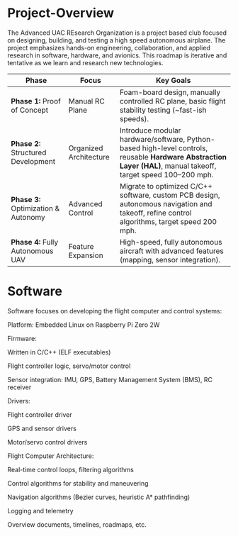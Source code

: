 # Project-Overview
The Advanced UAC REsearch Organization is a project based club focused on designing, building, and testing a high speed autonomous airplane. The project emphasizes hands-on engineering, collaboration, and applied research in software, hardware, and avionics. This roadmap is iterative and tentative as we learn and research new technologies.

| Phase                                | Focus                  | Key Goals                                                                                                                                                       |
| ------------------------------------ | ---------------------- | --------------------------------------------------------------------------------------------------------------------------------------------------------------- |
| **Phase 1:** Proof of Concept        | Manual RC Plane        | Foam-board design, manually controlled RC plane, basic flight stability testing (\~fast-ish speeds).                                                            |
| **Phase 2:** Structured Development  | Organized Architecture | Introduce modular hardware/software, Python-based high-level controls, reusable **Hardware Abstraction Layer (HAL)**, manual takeoff, target speed 100–200 mph. |
| **Phase 3:** Optimization & Autonomy | Advanced Control       | Migrate to optimized C/C++ software, custom PCB design, autonomous navigation and takeoff, refine control algorithms, target speed 200 mph.                     |
| **Phase 4:** Fully Autonomous UAV    | Feature Expansion      | High-speed, fully autonomous aircraft with advanced features (mapping, sensor integration).                                                                     |

# Software 
Software focuses on developing the flight computer and control systems:

Platform: Embedded Linux on Raspberry Pi Zero 2W

Firmware:

Written in C/C++ (ELF executables)

Flight controller logic, servo/motor control

Sensor integration: IMU, GPS, Battery Management System (BMS), RC receiver

Drivers:

Flight controller driver

GPS and sensor drivers

Motor/servo control drivers

Flight Computer Architecture:

Real-time control loops, filtering algorithms

Control algorithms for stability and maneuvering

Navigation algorithms (Bezier curves, heuristic A* pathfinding)

Logging and telemetry


Overview documents, timelines, roadmaps, etc.
